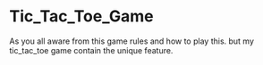 # Tic_Tac_Toe_Game
As you all aware from this game rules and how to play this. but my tic_tac_toe game contain the unique feature.
